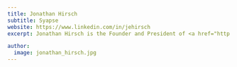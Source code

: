 ```yaml
---
title: Jonathan Hirsch
subtitle: Syapse
website: https://www.linkedin.com/in/jehirsch
excerpt: Jonathan Hirsch is the Founder and President of <a href="http://www.syapse.com/" rel="prefetch">Syapse</a>, a software company enabling healthcare providers to deploy precision medicine programs. At Syapse, Jonathan works closely with healthcare providers, creating software that integrates complex genomic and clinical data to provide clinicians with actionable insights at point of care. Jonathan is a member of the Global Alliance for Genomics and Health Clinical Working Group, an Advisory Board member of the SXSW Accelerator, a member of the UCSF Technology Advisory Group, and a member of the Steering Committee of Free the Data!, an effort started by Genetic Alliance to crowdsource the interpretation of cancer genes. Earlier in his career, Jonathan worked in Neuroscience Commercial Development at Abbott Laboratories, where he developed strategies to fund drug development through partnerships and private equity financing. His research at the Center for Molecular Neurobiology at the University of Chicago helped establish the effect of exercise on promoting hippocampal neurogenesis and combating Alzheimer’s disease. Jonathan received an M.Sci. in Neuroscience from Stanford University, and an A.B. in Biology and Political Philosophy from the University of Chicago.

author:
  image: jonathan_hirsch.jpg
---
```

